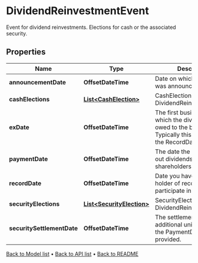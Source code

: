 

# DividendReinvestmentEvent

Event for dividend reinvestments. Elections for cash or the associated security.

## Properties

| Name | Type | Description | Notes |
|------------ | ------------- | ------------- | -------------|
|**announcementDate** | **OffsetDateTime** | Date on which the dividend was announced / declared. |  [optional] |
|**cashElections** | [**List&lt;CashElection&gt;**](CashElection.md) | CashElection for this DividendReinvestmentEvent |  |
|**exDate** | **OffsetDateTime** | The first business day on which the dividend is not owed to the buying party. Typically this is T-1 from the RecordDate. |  [optional] |
|**paymentDate** | **OffsetDateTime** | The date the company pays out dividends to shareholders. |  [optional] |
|**recordDate** | **OffsetDateTime** | Date you have to be the holder of record in order to participate in the tender. |  [optional] |
|**securityElections** | [**List&lt;SecurityElection&gt;**](SecurityElection.md) | SecurityElection for this DividendReinvestmentEvent |  |
|**securitySettlementDate** | **OffsetDateTime** | The settlement date of the additional units. Equal to the PaymentDate if not provided. |  [optional] |



[Back to Model list](../README.md#documentation-for-models) &#8226; [Back to API list](../README.md#documentation-for-api-endpoints) &#8226; [Back to README](../README.md)


